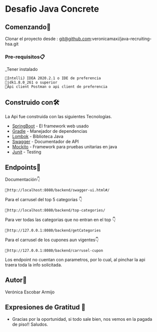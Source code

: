 # Desafio Java Concrete


## Comenzando🚀

Clonar el proyecto desde : git@github.com:veronicamaxi/java-recruiting-hsa.git

### Pre-requisitos📋

_Tener instalado
```
🚀IntelliJ IDEA 2020.2.1 o IDE de preferencia
🚀jdk1.8.0_261 o superior
🚀Api client Postman o api client de preferencia
```

## Construido con🛠️
La Api fue construida con las siguientes Tecnologías.
* [SpringBoot](https://spring.io/projects/spring-boot) - El framework web usado
* [Gradle](https://gradle.org/) - Manejador de dependencias
* [Lombok](https://projectlombok.org/) - Biblioteca Java
* [Swagger](https://swagger.io/) - Documentador de API
* [Mockito](https://site.mockito.org/) - Framework para pruebas unitarias en java
* [Junit](https://junit.org/junit5/) - Testing
## Endpoints🚀️
Documentación👇
```
🚀http://localhost:8080/backend/swagger-ui.html#/
```
Para el carrusel del top 5 categorias 👇
```
🚀http://localhost:8080/backend/top-categories/
```
Para ver todas las categorias que no entran en el top 👇
```
🚀http://127.0.0.1:8080/backend/getCategories
```
Para el carrusel de los cupones aun vigentes👇
```
🚀http://127.0.0.1:8080/backend/carrusel-cupon
```
Los endpoint no cuentan con parametros, por lo cual, 
al pinchar la api traera toda la info solicitada. 

## Autor💃

Verónica Escobar Armijo

## Expresiones de Gratitud 🎁

* Gracias por la oportunidad, si todo sale bien, nos vemos en la pagada de piso!! Saludos.
